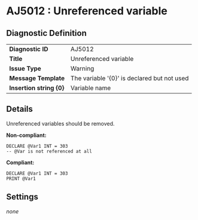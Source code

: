 # AJ5012 : Unreferenced variable

## Diagnostic Definition

<table>
  <tr>
    <td class="header"><b>Diagnostic ID</b></td>
    <td>AJ5012</td>
  </tr>
  <tr>
    <td class="header"><b>Title</b></td>
    <td>Unreferenced variable</td>
  </tr>
  <tr>
    <td class="header"><b>Issue Type</b></td>
    <td>Warning</td>
  </tr>
  <tr>
    <td class="header"><b>Message Template</b></td>
    <td>The variable '{0}' is declared but not used</td>
  </tr>
    <tr>
    <td class="header"><b>Insertion string {0}</b></td>
    <td>Variable name</td>
  </tr>

</table>

## Details

Unreferenced variables should be removed.

**Non-compliant:**

```tsql
DECLARE @Var1 INT = 303
-- @Var is not referenced at all
```

**Compliant:**

```tsql
DECLARE @Var1 INT = 303
PRINT @Var1
```


## Settings

*none*

